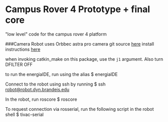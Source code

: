 # Campus Rover 4 Prototype + final core

"low level" code for the campus rover 4 platform

###Camera
Robot uses Orbbec astra pro camera
git source [here](https://github.com/orbbec/ros_astra_camera)
install instructions [here](http://wiki.ros.org/astra_camera)

when invoking catkin_make on this package, use the `j1` argument. Also turn DFILTER OFF

to run the energiaIDE, run using the alias
$ energiaIDE

Connect to the robot using ssh by running
$ ssh robot@robot.dyn.brandeis.edu

In the robot, run roscore
$ roscore

To request connection via rosserial, run the following script in the robot shell
$ tivac-serial